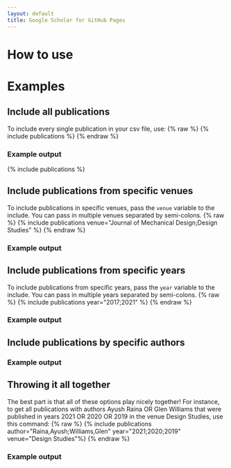 ```yaml
---
layout: default
title: Google Scholar for GitHub Pages
---
```

# How to use

# Examples

## Include all publications
To include every single publication in your csv file, use:
{% raw %}
{% include publications %}
{% endraw %}

### Example output
{% include publications %}

## Include publications from specific venues
To include publications in specific venues, pass the `venue` variable to the include. You can pass in multiple venues separated by semi-colons.
{% raw %}
{% include publications venue="Journal of Mechanical Design;Design Studies" %}
{% endraw %}

### Example output

## Include publications from specific years
To include publications from specific years, pass the `year` variable to the include. You can pass in multiple years separated by semi-colons.
{% raw %}
{% include publications year="2017;2021" %}
{% endraw %}

### Example output

## Include publications by specific authors
### Example output

## Throwing it all together
The best part is that all of these options play nicely together! For instance, to get all publications with authors Ayush Raina OR Glen Williams that were published in years 2021 OR 2020 OR 2019 in the venue Design Studies, use this command:
{% raw %}
{% include publications author="Raina,Ayush;Williams,Glen" year="2021;2020;2019" venue="Design Studies"%}
{% endraw %}
### Example output
